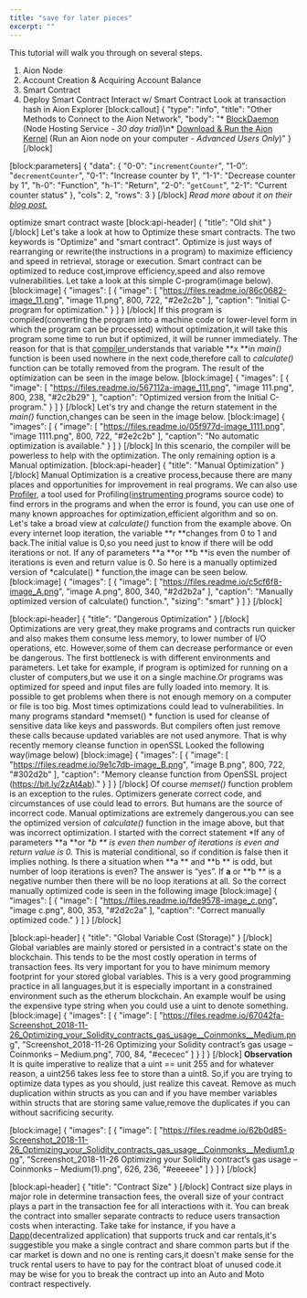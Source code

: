 ```yaml
---
title: "save for later pieces"
excerpt: ""
---
```

This tutorial will walk you through on several steps. 

1. Aion Node
2. Account Creation & Acquiring Account Balance
3. Smart Contract 
4. Deploy Smart Contract 
Interact w/ Smart Contract
Look at transaction hash in Aion Explorer
[block:callout]
{
  "type": "info",
  "title": "Other Methods to Connect to the Aion Network",
  "body": "* [BlockDaemon](https://blockdaemon.com/) (Node Hosting Service - *30 day trial*)\n* [Download & Run the Aion Kernel](https://github.com/aionnetwork/aion/releases) (Run an Aion node on your computer - *Advanced Users Only*)"
}
[/block]

[block:parameters]
{
  "data": {
    "0-0": "```incrementCounter```",
    "1-0": "```decrementCounter```",
    "0-1": "Increase counter by 1",
    "1-1": "Decrease counter by 1",
    "h-0": "Function",
    "h-1": "Return",
    "2-0": "```getCount```",
    "2-1": "Current counter status"
  },
  "cols": 2,
  "rows": 3
}
[/block]
*Read more about it on their <a href="https://medium.com/nodesmith-blog/tutorial-connect-to-the-aion-network-in-minutes-with-nodesmith-a5e5d6c49cb" target="_blank">blog post.</a>*


optimize smart contract waste
[block:api-header]
{
  "title": "Old shit"
}
[/block]
Let's take a look at how to Optimize these smart contracts. The two keywords is "Optimize" and "smart contract". Optimize is just ways of rearranging or rewrite(the instructions in a program) to maximize efficiency and speed in retrieval, storage or execution. Smart contract can be optimized to reduce cost,improve efficiency,speed and also remove vulnerabilities.
   Let take a look at this simple C-program(image below).
[block:image]
{
  "images": [
    {
      "image": [
        "https://files.readme.io/86c0682-image_11.png",
        "image 11.png",
        800,
        722,
        "#2e2c2b"
      ],
      "caption": "Initial C-program for optimization."
    }
  ]
}
[/block]
If this program is compiled(converting the program into a machine code or lower-level form in which the program can be processed) without optimization,it will take this program some time to run but if optimized, it will be runner immediately. The reason for that is that [compiler ](https://en.wikipedia.org/wiki/Compiler) understands that variable **x **in *main()* function is been used nowhere in the next code,therefore call to *calculate()* function can be totally removed from the program. The result of the optimization can be seen in the image below.
[block:image]
{
  "images": [
    {
      "image": [
        "https://files.readme.io/567112a-image_111.png",
        "image 111.png",
        800,
        238,
        "#2c2b29"
      ],
      "caption": "Optimized version from the Initial C-program."
    }
  ]
}
[/block]
Let's try and change the return statement in the *main()* function,changes can be seen in the image below.
[block:image]
{
  "images": [
    {
      "image": [
        "https://files.readme.io/05f977d-image_1111.png",
        "image 1111.png",
        800,
        722,
        "#2e2c2b"
      ],
      "caption": "No automatic optimization is available."
    }
  ]
}
[/block]
In this scenario, the compiler will be powerless to help with the optimization. The only remaining option is a Manual optimization.
[block:api-header]
{
  "title": "Manual Optimization"
}
[/block]
Manual Optimization is a creative process,because there are many places and opportunities for improvement in real programs. We can also use [Profiler](https://en.wikipedia.org/wiki/Profiler), a tool used for Profiling([instrumenting ](https://en.wikipedia.org/wiki/Instrumentation_(computer_programming) ) programs source code) to find errors in the programs and when the error is found, you can use one of many known approaches for optimization,efficient algorithm and so on.
Let's take a broad view at *calculate()* function from the example above. On every internet loop iteration, the variable **r **changes from 0 to 1 and back.The initial value is 0,so you need just to know if there will be odd iterations or not. If any of parameters **a **or **b **is even the number of iterations is even and return value is 0. So here is a manually optimized version of *calculate() * function,the image can be seen below.
[block:image]
{
  "images": [
    {
      "image": [
        "https://files.readme.io/c5cf6f8-image_A.png",
        "image A.png",
        800,
        340,
        "#2d2b2a"
      ],
      "caption": "Manually optimized version of calculate() function.",
      "sizing": "smart"
    }
  ]
}
[/block]

[block:api-header]
{
  "title": "Dangerous Optimization"
}
[/block]
Optimizations are very great,they make programs and contracts run quicker and also makes them consume less memory, to lower number of I/O operations, etc. However,some of them can decrease performance or even be dangerous.
The first bottleneck is with different environments and parameters. Let take for example, if program is optimized for running on a cluster of computers,but we use it on a single machine.Or programs was optimized for speed and input files are fully loaded into memory. It is possible to get problems when there is not enough memory on a computer or file is too big.
   Most times optimizations could lead to vulnerabilities. In many programs standard *memset() * function is used for cleanse of sensitive data like keys and passwords. But compilers often just remove these calls because updated variables are not used anymore. That is why recently memory cleanse function in openSSL Looked the following way(image below)
[block:image]
{
  "images": [
    {
      "image": [
        "https://files.readme.io/9e1c7db-image_B.png",
        "image B.png",
        800,
        722,
        "#302d2b"
      ],
      "caption": "Memory cleanse function from OpenSSL project (https://bit.ly/2zAt4ab)."
    }
  ]
}
[/block]
Of course *memset()* function problem is an exception to the rules. Optimizers generate correct code, and circumstances of use could lead to errors. But humans are the source of incorrect code.
Manual optimizations are extremely dangerous.you can see the optimized version of *calculate()* function in the image above, but that was incorrect optimization. I started with the correct statement
*If any of parameters **a **or **b ** is even then number of iterations is even and return value is 0.* 
This is material conditional, so if condition is false then it implies nothing. Is there a situation when **a ** and **b ** is odd, but number of loop iterations is even? The answer is “yes”. If **a** or **b ** is a negative number then there will be no loop iterations at all. So the correct manually optimized code is seen in the following image
[block:image]
{
  "images": [
    {
      "image": [
        "https://files.readme.io/fde9578-image_c.png",
        "image c.png",
        800,
        353,
        "#2d2c2a"
      ],
      "caption": "Correct manually optimized code."
    }
  ]
}
[/block]

[block:api-header]
{
  "title": "Global Variable Cost (Storage)"
}
[/block]
Global variables are mainly stored or persisted in a contract's state on the blockchain. This tends to be the most costly operation in terms of transaction fees. Its very important for you to have minimum memory footprint for your stored global variables. This is a very good programming practice in all languages,but it is especially important in a constrained environment such as the etherum blockchain. An example woulf be using the expensive type string when you could use a uint to denote something.
[block:image]
{
  "images": [
    {
      "image": [
        "https://files.readme.io/67042fa-Screenshot_2018-11-26_Optimizing_your_Solidity_contracts_gas_usage__Coinmonks__Medium.png",
        "Screenshot_2018-11-26 Optimizing your Solidity contract’s gas usage – Coinmonks – Medium.png",
        700,
        84,
        "#ececec"
      ]
    }
  ]
}
[/block]
**Observation**
  It is quite imperative to realize that a uint == unit 255 and for whatever reason, a uint256 takes less fee to store than a uint8. So,if you are trying to optimize data types as you should, just realize this caveat.
Remove as much duplication within structs as you can and if you have member variables within structs that are storing same value,remove the duplicates if you can without sacrificing security.

[block:image]
{
  "images": [
    {
      "image": [
        "https://files.readme.io/62b0d85-Screenshot_2018-11-26_Optimizing_your_Solidity_contracts_gas_usage__Coinmonks__Medium1.png",
        "Screenshot_2018-11-26 Optimizing your Solidity contract’s gas usage – Coinmonks – Medium(1).png",
        626,
        236,
        "#eeeeee"
      ]
    }
  ]
}
[/block]

[block:api-header]
{
  "title": "Contract Size"
}
[/block]
Contract size plays in major role in determine transaction fees, the overall size of your contract plays a part in the transaction fee for all interactions with it. You can break the contract into smaller separate contracts to reduce users transaction costs when interacting. Take take for instance, if you have a [Dapp](https://ethereum.stackexchange.com/questions/383/what-is-a-dapp)(decentralized application) that supports truck and car rentals,it's suggestible you make a single contract and share common parts but if the car market is down and no one is renting cars,it doesn't make sense for the truck rental users to have to pay for the contract bloat of unused code.it may be wise for you to break the contract up into an Auto and Moto contract respectively.
